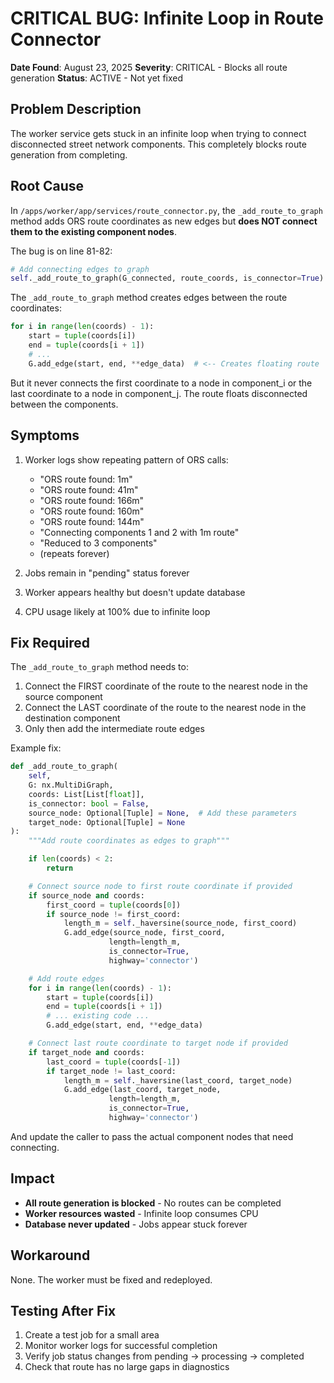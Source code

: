 # CRITICAL BUG: Infinite Loop in Route Connector

**Date Found**: August 23, 2025
**Severity**: CRITICAL - Blocks all route generation
**Status**: ACTIVE - Not yet fixed

## Problem Description

The worker service gets stuck in an infinite loop when trying to connect disconnected street network components. This completely blocks route generation from completing.

## Root Cause

In `/apps/worker/app/services/route_connector.py`, the `_add_route_to_graph` method adds ORS route coordinates as new edges but **does NOT connect them to the existing component nodes**.

The bug is on line 81-82:

```python
# Add connecting edges to graph
self._add_route_to_graph(G_connected, route_coords, is_connector=True)
```

The `_add_route_to_graph` method creates edges between the route coordinates:

```python
for i in range(len(coords) - 1):
    start = tuple(coords[i])
    end = tuple(coords[i + 1])
    # ...
    G.add_edge(start, end, **edge_data)  # <-- Creates floating route
```

But it never connects the first coordinate to a node in component_i or the last coordinate to a node in component_j. The route floats disconnected between the components.

## Symptoms

1. Worker logs show repeating pattern of ORS calls:
   - "ORS route found: 1m"
   - "ORS route found: 41m"
   - "ORS route found: 166m"
   - "ORS route found: 160m"
   - "ORS route found: 144m"
   - "Connecting components 1 and 2 with 1m route"
   - "Reduced to 3 components"
   - (repeats forever)

2. Jobs remain in "pending" status forever
3. Worker appears healthy but doesn't update database
4. CPU usage likely at 100% due to infinite loop

## Fix Required

The `_add_route_to_graph` method needs to:

1. Connect the FIRST coordinate of the route to the nearest node in the source component
2. Connect the LAST coordinate of the route to the nearest node in the destination component
3. Only then add the intermediate route edges

Example fix:

```python
def _add_route_to_graph(
    self,
    G: nx.MultiDiGraph,
    coords: List[List[float]],
    is_connector: bool = False,
    source_node: Optional[Tuple] = None,  # Add these parameters
    target_node: Optional[Tuple] = None
):
    """Add route coordinates as edges to graph"""

    if len(coords) < 2:
        return

    # Connect source node to first route coordinate if provided
    if source_node and coords:
        first_coord = tuple(coords[0])
        if source_node != first_coord:
            length_m = self._haversine(source_node, first_coord)
            G.add_edge(source_node, first_coord,
                      length=length_m,
                      is_connector=True,
                      highway='connector')

    # Add route edges
    for i in range(len(coords) - 1):
        start = tuple(coords[i])
        end = tuple(coords[i + 1])
        # ... existing code ...
        G.add_edge(start, end, **edge_data)

    # Connect last route coordinate to target node if provided
    if target_node and coords:
        last_coord = tuple(coords[-1])
        if target_node != last_coord:
            length_m = self._haversine(last_coord, target_node)
            G.add_edge(last_coord, target_node,
                      length=length_m,
                      is_connector=True,
                      highway='connector')
```

And update the caller to pass the actual component nodes that need connecting.

## Impact

- **All route generation is blocked** - No routes can be completed
- **Worker resources wasted** - Infinite loop consumes CPU
- **Database never updated** - Jobs appear stuck forever

## Workaround

None. The worker must be fixed and redeployed.

## Testing After Fix

1. Create a test job for a small area
2. Monitor worker logs for successful completion
3. Verify job status changes from pending → processing → completed
4. Check that route has no large gaps in diagnostics
